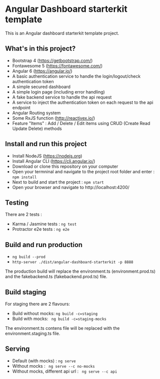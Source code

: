 # Angular Dashboard starterkit template
This is an Angular dashboard starterkit template project.


## What's in this project?
- Bootstrap 4 (https://getbootstrap.com/)
- Fontawesome 5 (https://fontawesome.com/)
- Angular 6 (https://angular.io/)
- A basic authentication service to handle the login/logout/check authentication token
- A simple secured dashboard
- A simple login page (including error handling)
- A fake backend service to handle the api request
- A service to inject the authentication token on each request to the api endpoint
- Angular Routing system
- Some RxJS function (http://reactivex.io/) 
- Feature "Items"   : Add / Delete / Edit items using CRUD (Create Read Update Delete) methods

## Install and run this project
- Install NodeJS (https://nodejs.org)
- Install Angular CLI (https://cli.angular.io/)
- Download or clone this repository on your computer
- Open your termninal and navigate to the project root folder and enter :  ``` npm install ```
- Next to build and start the project : ``` npm start ```
- Open your browser and navigate to http://localhost:4200/

## Testing
There are 2 tests :
- Karma / Jasmine tests : ``` ng test ```
- Protractor e2e tests : ``` ng e2e ```

## Build and run production
- ``` ng build --prod ``` 
- ``` http-server ./dist/angular-dashboard-starterkit -p 8888 ``` 

The production build will replace the environment.ts (environment.prod.ts) and the fakebackend.ts (fakebackend.prod.ts)  file. 

## Build staging
For staging there are 2 flavours:
- Build without mocks: ``` ng build -c=staging ``` 
- Build with mocks: ``` ng build -c=staging-mocks``` 

The environment.ts contens file will be replaced with the environment.staging.ts file.

## Serving
- Default (with mocks) : ``` ng serve ``` 
- Without mocks : ``` ng serve --c no-mocks``` 
- Without mocks, different api url : ``` ng serve --c api``` 

